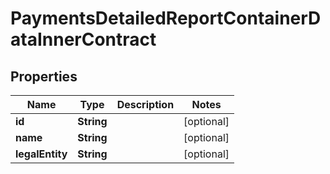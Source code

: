 

# PaymentsDetailedReportContainerDataInnerContract


## Properties

| Name | Type | Description | Notes |
|------------ | ------------- | ------------- | -------------|
|**id** | **String** |  |  [optional] |
|**name** | **String** |  |  [optional] |
|**legalEntity** | **String** |  |  [optional] |




